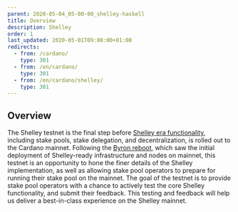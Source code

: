 ```yaml
---
parent: 2020-05-04_05-00-00_shelley-haskell
title: Overview
description: Shelley
order: 1
last_updated: 2020-05-01T09:00:00+01:00
redirects:
  - from: /cardano/
    type: 301
  - from: /en/cardano/
    type: 301
  - from: /en/cardano/shelley/
    type: 301
---
```

## Overview

The Shelley testnet is the final step before [Shelley era functionality](https://cardanoroadmap.com/en/shelley/), including stake pools, stake delegation, and decentralization, is rolled out to the Cardano mainnet. Following the [Byron reboot](https://iohk.io/en/blog/posts/2020/03/30/what-the-byron-reboot-means-for-cardano/), which saw the initial deployment of Shelley-ready infrastructure and nodes on mainnet, this testnet is an opportunity to hone the finer details of the Shelley implementation, as well as allowing stake pool operators to prepare for running their stake pool on the mainnet. The goal of the testnet is to provide stake pool operators with a chance to actively test the core Shelley functionality, and submit their feedback. This testing and feedback will help us deliver a best-in-class experience on the Shelley mainnet. 